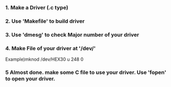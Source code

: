 ### 1. Make a Driver (.c type)

### 2. Use 'Makefile' to build driver

### 3. Use 'dmesg' to check Major number of your driver

### 4. Make File of your driver at '/dev/'  

Example)mknod /dev/HEX30 u 248 0

### 5 Almost done. make some C file to use your driver. Use 'fopen' to open your driver.
